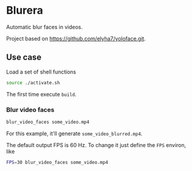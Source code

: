 # Blurera

Automatic blur faces in videos.

Project based on https://github.com/elyha7/yoloface.git.

## Use case

Load a set of shell functions
```sh
source ./activate.sh
```

The first time execute `build`.

### Blur video faces

```sh
blur_video_faces some_video.mp4
```
For this example, it'll generate `some_video_blurred.mp4`.

The default output FPS is 60 Hz. To change it just define the `FPS` environ, like

```sh
FPS=30 blur_video_faces some_video.mp4
```
